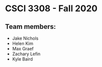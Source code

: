 # CSCI 3308 - Fall 2020

## Team members:

- Jake Nichols
- Helen Kim
- Max Graef
- Zachary Lefin
- Kyle Baird

